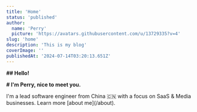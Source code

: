```yaml
---
title: 'Home'
status: 'published'
author:
  name: 'Perry'
  picture: 'https://avatars.githubusercontent.com/u/13729335?v=4'
slug: 'home'
description: 'This is my blog'
coverImage: ''
publishedAt: '2024-07-14T03:20:13.651Z'
---
```


**## Hello!**

**# I'm Perry, nice to meet you.**

I'm a lead software engineer from China 🇨🇳 with a focus on SaaS & Media businesses. Learn more \[about me\](/about).